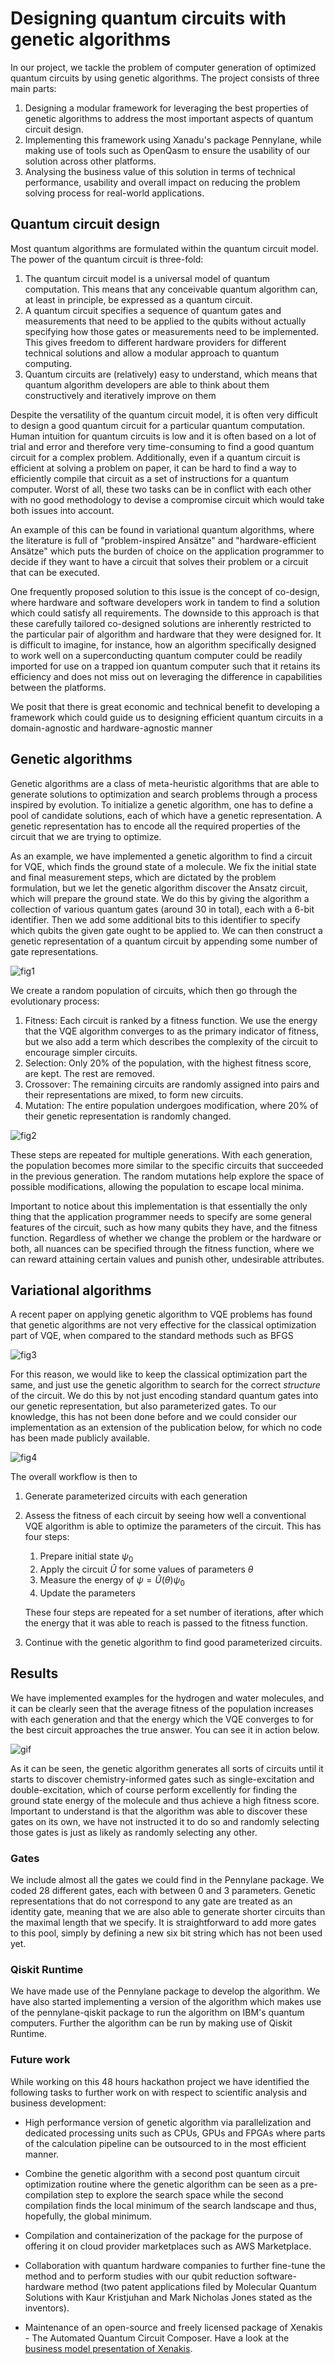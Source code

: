 # Designing quantum circuits with genetic algorithms
In our project, we tackle the problem of computer generation of optimized quantum circuits by using genetic algorithms. The project consists of three main parts:
1. Designing a modular framework for leveraging the best properties of genetic algorithms to address the most important aspects of quantum circuit design.
2. Implementing this framework using Xanadu's package Pennylane, while making use of tools such as OpenQasm to ensure the usability of our solution across other platforms.
3. Analysing the business value of this solution in terms of technical performance, usability and overall impact on reducing the problem solving process for real-world applications.

## Quantum circuit design
Most quantum algorithms are formulated within the quantum circuit model. The power of the quantum circuit is three-fold:
1. The quantum circuit model is a universal model of quantum computation. This means that any conceivable quantum algorithm can, at least in principle, be expressed as a quantum circuit.
2. A quantum circuit specifies a sequence of quantum gates and measurements that need to be applied to the qubits without actually specifying how those gates or measurements need to be implemented. This gives freedom to different hardware providers for different technical solutions and allow a modular approach to quantum computing. 
3. Quantum circuits are (relatively) easy to understand, which means that quantum algorithm developers are able to think about them constructively and iteratively improve on them

Despite the versatility of the quantum circuit model, it is often very difficult to design a good quantum circuit for a particular quantum computation. Human intuition for quantum circuits is low and it is often based on a lot of trial and error and therefore very time-consuming to find a good quantum circuit for a complex problem. Additionally, even if a quantum circuit is efficient at solving a problem on paper, it can be hard to find a way to efficiently compile that circuit as a set of instructions for a quantum computer. Worst of all, these two tasks can be in conflict with each other with no good methodology to devise a compromise circuit which would take both issues into account.

An example of this can be found in variational quantum algorithms, where the literature is full of "problem-inspired Ansätze" and "hardware-efficient Ansätze" which puts the burden of choice on the application programmer to decide if they want to have a circuit that solves their problem or a circuit that can be executed.

One frequently proposed solution to this issue is the concept of co-design, where hardware and software developers work in tandem to find a solution which could satisfy all requirements. The downside to this approach is that these carefully tailored co-designed solutions are inherently restricted to the particular pair of algorithm and hardware that they were designed for. It is difficult to imagine, for instance, how an algorithm specifically designed to work well on a superconducting quantum computer could be readily imported for use on a trapped ion quantum computer such that it retains its efficiency and does not miss out on leveraging the difference in capabilities between the platforms.

We posit that there is great economic and technical benefit to developing a framework which could guide us to designing efficient quantum circuits in a domain-agnostic and hardware-agnostic manner

## Genetic algorithms
Genetic algorithms are a class of meta-heuristic algorithms that are able to generate solutions to optimization and search problems through a process inspired by evolution. To initialize a genetic algorithm, one has to define a pool of candidate solutions, each of which have a genetic representation. A genetic representation has to encode all the required properties of the circuit that we are trying to optimize.

As an example, we have implemented a genetic algorithm to find a circuit for VQE, which finds the ground state of a molecule. We fix the initial state and final measurement steps, which are dictated by the problem formulation, but we let the genetic algorithm discover the Ansatz circuit, which will prepare the ground state. We do this by giving the algorithm a collection of various quantum gates (around 30 in total), each with a 6-bit identifier. Then we add some additional bits to this identifier to specify which qubits the given gate ought to be applied to. We can then construct a genetic representation of a quantum circuit by appending some number of gate representations.

![fig1](img/genome.png)

We create a random population of circuits, which then go through the evolutionary process:
1. Fitness: Each circuit is ranked by a fitness function. We use the energy that the VQE algorithm converges to as the primary indicator of fitness, but we also add a term which describes the complexity of the circuit to encourage simpler circuits.
2. Selection: Only 20% of the population, with the highest fitness score, are kept. The rest are removed.
3. Crossover: The remaining circuits are randomly assigned into pairs and their representations are mixed, to form new circuits.
4. Mutation: The entire population undergoes modification, where 20% of their genetic representation is randomly changed.

![fig2](img/whatisgenetic3.png)

These steps are repeated for multiple generations. With each generation, the population becomes more similar to the specific circuits that succeeded in the previous generation. The random mutations help explore the space of possible modifications, allowing the population to escape local minima.

Important to notice about this implementation is that essentially the only thing that the application programmer needs to specify are some general features of the circuit, such as how many qubits they have, and the fitness function. Regardless of whether we change the problem or the hardware or both, all nuances can be specified through the fitness function, where we can reward attaining certain values and punish other, undesirable attributes.

## Variational algorithms
A recent paper on applying genetic algorithm to VQE problems has found that genetic algorithms are not very effective for the classical optimization part of VQE, when compared to the standard methods such as BFGS

![fig3](img/paper.png)

For this reason, we would like to keep the classical optimization part the same, and just use the genetic algorithm to search for the correct *structure* of the circuit. We do this by not just encoding standard quantum gates into our genetic representation, but also parameterized gates. To our knowledge, this has not been done before and we could consider our implementation as an extension of the publication below, for which no code has been made publicly available.

![fig4](img/paper2.png)

The overall workflow is then to
1. Generate parameterized circuits with each generation
2. Assess the fitness of each circuit by seeing how well a conventional VQE algorithm is able to optimize the parameters of the circuit. This has four steps:
    1. Prepare initial state $\psi_0$
    2. Apply the circuit $\hat{U}$ for some values of parameters $\theta$
    3. Measure the energy of $\psi=\hat{U}(\theta)\psi_0$
    4. Update the parameters
   
   These four steps are repeated for a set number of iterations, after which the energy that it was able to reach is passed to the fitness function.
3. Continue with the genetic algorithm to find good parameterized circuits.

## Results
We have implemented examples for the hydrogen and water molecules, and it can be clearly seen that the average fitness of the population increases with each generation and that the energy which the VQE converges to for the best circuit approaches the true answer. You can see it in action below.

![gif](img/Peek%202022-07-27%2009-55.gif)

As it can be seen, the genetic algorithm generates all sorts of circuits until it starts to discover chemistry-informed gates such as single-excitation and double-excitation, which of course perform excellently for finding the ground state energy of the molecule and thus achieve a high fitness score. Important to understand is that the algorithm was able to discover these gates on its own, we have not instructed it to do so and randomly selecting those gates is just as likely as randomly selecting any other.

### Gates
We include almost all the gates we could find in the Pennylane package. We coded 28 different gates, each with between 0 and 3 parameters. Genetic representations that do not correspond to any gate are treated as an identity gate, meaning that we are also able to generate shorter circuits than the maximal length that we specify. It is straightforward to add more gates to this pool, simply by defining a new six bit string which has not been used yet.

### Qiskit Runtime

We have made use of the Pennylane package to develop the algorithm. We have also started implementing a version of the algorithm which makes use of the pennylane-qiskit package to run the algorithm on IBM's quantum computers. Further the algorithm can be run by making use of Qiskit Runtime.

### Future work

While working on this 48 hours hackathon project we have identified the following tasks to further work on with respect to scientific analysis and business development:

- High performance version of genetic algorithm via parallelization and dedicated processing units such as CPUs, GPUs and FPGAs where parts of the calculation pipeline can be outsourced to in the most efficient manner.

- Combine the genetic algorithm with a second post quantum circuit optimization routine where the genetic algorithm can be seen as a pre-compilation step to explore the search space while the second compilation finds the local minimum of the search landscape and thus, hopefully, the global minimum.

- Compilation and containerization of the package for the purpose of offering it on cloud provider marketplaces such as AWS Marketplace.

- Collaboration with quantum hardware companies to further fine-tune the method and to perform studies with our qubit reduction software-hardware method (two patent applications filed by Molecular Quantum Solutions with Kaur Kristjuhan and Mark Nicholas Jones stated as the inventors).

- Maintenance of an open-source and freely licensed package of Xenakis - The Automated Quantum Circuit Composer. Have a look at the [business model presentation of Xenakis](business_model.md).
